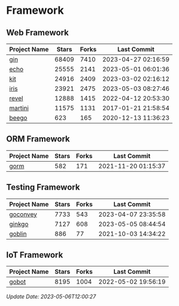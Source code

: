 # Framework

## Web Framework
| Project Name | Stars | Forks | Last Commit |
| ------------ | ----- | ----- | ----------- |
| [gin](https://github.com/gin-gonic/gin) | 68409 | 7410 | 2023-04-27 02:16:59 |
| [echo](https://github.com/labstack/echo) | 25555 | 2141 | 2023-05-01 06:01:36 |
| [kit](https://github.com/go-kit/kit) | 24916 | 2409 | 2023-03-02 02:16:12 |
| [iris](https://github.com/kataras/iris) | 23921 | 2475 | 2023-05-03 08:27:46 |
| [revel](https://github.com/revel/revel) | 12888 | 1415 | 2022-04-12 20:53:30 |
| [martini](https://github.com/go-martini/martini) | 11575 | 1131 | 2017-01-21 21:58:54 |
| [beego](https://github.com/astaxie/beego) | 623 | 165 | 2020-12-13 11:36:23 |

## ORM Framework
| Project Name | Stars | Forks | Last Commit |
| ------------ | ----- | ----- | ----------- |
| [gorm](https://github.com/jinzhu/gorm) | 582 | 171 | 2021-11-20 01:15:37 |

## Testing Framework
| Project Name | Stars | Forks | Last Commit |
| ------------ | ----- | ----- | ----------- |
| [goconvey](https://github.com/smartystreets/goconvey) | 7733 | 543 | 2023-04-07 23:35:58 |
| [ginkgo](https://github.com/onsi/ginkgo) | 7127 | 608 | 2023-05-05 08:44:54 |
| [goblin](https://github.com/franela/goblin) | 886 | 77 | 2021-10-03 14:34:22 |

## IoT Framework
| Project Name | Stars | Forks | Last Commit |
| ------------ | ----- | ----- | ----------- |
| [gobot](https://github.com/hybridgroup/gobot) | 8195 | 1004 | 2022-05-02 19:56:19 |

*Update Date: 2023-05-06T12:00:27*